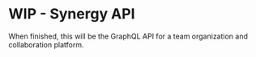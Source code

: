 # WIP - Synergy API

When finished, this will be the GraphQL API for a team organization and collaboration platform.

